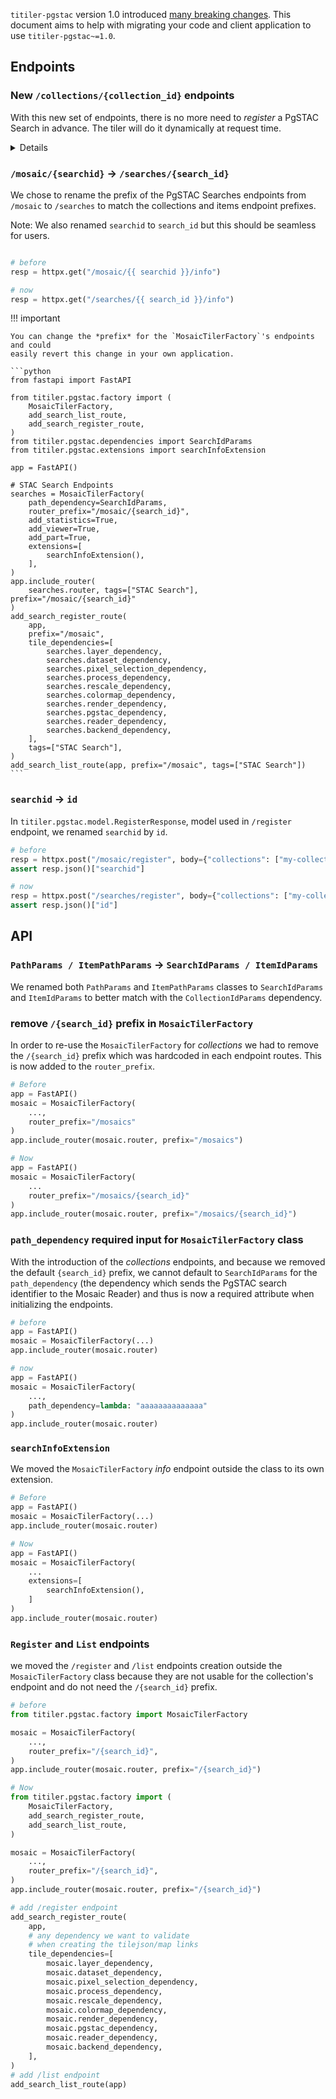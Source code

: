 `titiler-pgstac` version 1.0 introduced [many breaking changes](../release-notes.md). This
document aims to help with migrating your code and client application to use `titiler-pgstac~=1.0`.

## Endpoints

### New `/collections/{collection_id}` endpoints

With this new set of endpoints, there is no more need to *register* a PgSTAC Search in advance. The tiler will do it dynamically at request time.

<details>

```python
# Simplified version of the CollectionIdParams
# https://github.com/stac-utils/titiler-pgstac/blob/7da390e42d3abaace5ca9a7172c799289e4cacf7/titiler/pgstac/dependencies.py#L37-L91
def CollectionIdParams(
    request: Request,
    collection_id: Annotated[
        str,
        Path(description="STAC Collection Identifier"),
    ],
) -> str:
    """collection_id Path Parameter"""
    search = model.PgSTACSearch(collections=[collection_id])

    with request.app.state.dbpool.connection() as conn:
        with conn.cursor(row_factory=class_row(model.Search)) as cursor:

            metadata = model.Metadata(
                name=f"Mosaic for '{collection_id}' Collection",
            )
            cursor.execute(
                "SELECT * FROM search_query(%s, _metadata => %s);",
                (
                    search.model_dump_json(by_alias=True, exclude_none=True),
                    metadata.model_dump_json(exclude_none=True),
                ),
            )
            search_info = cursor.fetchone()

    return search_info.id
```

</details>

### `/mosaic/{searchid}` -> `/searches/{search_id}`

We chose to rename the prefix of the PgSTAC Searches endpoints from `/mosaic` to `/searches` to match the collections and items endpoint prefixes.

Note: We also renamed `searchid` to `search_id` but this should be seamless for users.

```python

# before
resp = httpx.get("/mosaic/{{ searchid }}/info")

# now
resp = httpx.get("/searches/{{ search_id }}/info")
```

!!! important

    You can change the *prefix* for the `MosaicTilerFactory`'s endpoints and could
    easily revert this change in your own application.

    ```python
    from fastapi import FastAPI

    from titiler.pgstac.factory import (
        MosaicTilerFactory,
        add_search_list_route,
        add_search_register_route,
    )
    from titiler.pgstac.dependencies import SearchIdParams
    from titiler.pgstac.extensions import searchInfoExtension

    app = FastAPI()

    # STAC Search Endpoints
    searches = MosaicTilerFactory(
        path_dependency=SearchIdParams,
        router_prefix="/mosaic/{search_id}",
        add_statistics=True,
        add_viewer=True,
        add_part=True,
        extensions=[
            searchInfoExtension(),
        ],
    )
    app.include_router(
        searches.router, tags=["STAC Search"], prefix="/mosaic/{search_id}"
    )
    add_search_register_route(
        app,
        prefix="/mosaic",
        tile_dependencies=[
            searches.layer_dependency,
            searches.dataset_dependency,
            searches.pixel_selection_dependency,
            searches.process_dependency,
            searches.rescale_dependency,
            searches.colormap_dependency,
            searches.render_dependency,
            searches.pgstac_dependency,
            searches.reader_dependency,
            searches.backend_dependency,
        ],
        tags=["STAC Search"],
    )
    add_search_list_route(app, prefix="/mosaic", tags=["STAC Search"])
    ```

### `searchid` -> `id`

In `titiler.pgstac.model.RegisterResponse`, model used in `/register` endpoint, we renamed `searchid` by `id`.

```python
# before
resp = httpx.post("/mosaic/register", body={"collections": ["my-collection"], "filter-lang": "cql-json"})
assert resp.json()["searchid"]

# now
resp = httpx.post("/searches/register", body={"collections": ["my-collection"], "filter-lang": "cql-json"})
assert resp.json()["id"]
```

## API

### `PathParams / ItemPathParams` -> `SearchIdParams / ItemIdParams`

We renamed both `PathParams` and `ItemPathParams` classes to `SearchIdParams` and `ItemIdParams` to better match with the `CollectionIdParams` dependency.

### remove `/{search_id}` prefix in `MosaicTilerFactory`

In order to re-use the `MosaicTilerFactory` for *collections* we had to remove the `/{search_id}` prefix which was hardcoded in each endpoint routes. This is now added to the `router_prefix`.

```python
# Before
app = FastAPI()
mosaic = MosaicTilerFactory(
    ...,
    router_prefix="/mosaics"
)
app.include_router(mosaic.router, prefix="/mosaics")

# Now
app = FastAPI()
mosaic = MosaicTilerFactory(
    ...
    router_prefix="/mosaics/{search_id}"
)
app.include_router(mosaic.router, prefix="/mosaics/{search_id}")
```

### `path_dependency` required input for `MosaicTilerFactory` class

With the introduction of the *collections* endpoints, and because we removed the default `{search_id}` prefix, we cannot default to `SearchIdParams` for the `path_dependency` (the dependency which sends the PgSTAC search identifier to the Mosaic Reader) and thus is now a required attribute when initializing the endpoints.

```python
# before
app = FastAPI()
mosaic = MosaicTilerFactory(...)
app.include_router(mosaic.router)

# now
app = FastAPI()
mosaic = MosaicTilerFactory(
    ...,
    path_dependency=lambda: "aaaaaaaaaaaaaa"
)
app.include_router(mosaic.router)
```

### `searchInfoExtension`

We moved the `MosaicTilerFactory` *info* endpoint outside the class to its own extension.

```python
# Before
app = FastAPI()
mosaic = MosaicTilerFactory(...)
app.include_router(mosaic.router)

# Now
app = FastAPI()
mosaic = MosaicTilerFactory(
    ...
    extensions=[
        searchInfoExtension(),
    ]
)
app.include_router(mosaic.router)
```

### `Register` and `List` endpoints

we moved the `/register` and `/list` endpoints creation outside the `MosaicTilerFactory` class because they are not usable for the collection's endpoint and do not need the `/{search_id}` prefix.

```python
# before
from titiler.pgstac.factory import MosaicTilerFactory

mosaic = MosaicTilerFactory(
    ...,
    router_prefix="/{search_id}",
)
app.include_router(mosaic.router, prefix="/{search_id}")

# Now
from titiler.pgstac.factory import (
    MosaicTilerFactory,
    add_search_register_route,
    add_search_list_route,
)

mosaic = MosaicTilerFactory(
    ...,
    router_prefix="/{search_id}",
)
app.include_router(mosaic.router, prefix="/{search_id}")

# add /register endpoint
add_search_register_route(
    app,
    # any dependency we want to validate
    # when creating the tilejson/map links
    tile_dependencies=[
        mosaic.layer_dependency,
        mosaic.dataset_dependency,
        mosaic.pixel_selection_dependency,
        mosaic.process_dependency,
        mosaic.rescale_dependency,
        mosaic.colormap_dependency,
        mosaic.render_dependency,
        mosaic.pgstac_dependency,
        mosaic.reader_dependency,
        mosaic.backend_dependency,
    ],
)
# add /list endpoint
add_search_list_route(app)
```
